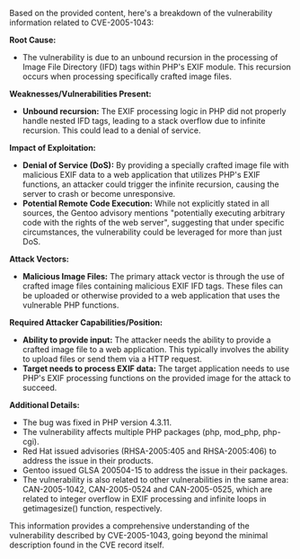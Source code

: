 Based on the provided content, here's a breakdown of the vulnerability information related to CVE-2005-1043:

**Root Cause:**

*   The vulnerability is due to an unbound recursion in the processing of Image File Directory (IFD) tags within PHP's EXIF module. This recursion occurs when processing specifically crafted image files.

**Weaknesses/Vulnerabilities Present:**

*   **Unbound recursion:** The EXIF processing logic in PHP did not properly handle nested IFD tags, leading to a stack overflow due to infinite recursion. This could lead to a denial of service.

**Impact of Exploitation:**

*   **Denial of Service (DoS):** By providing a specially crafted image file with malicious EXIF data to a web application that utilizes PHP's EXIF functions, an attacker could trigger the infinite recursion, causing the server to crash or become unresponsive.
*   **Potential Remote Code Execution:** While not explicitly stated in all sources, the Gentoo advisory mentions "potentially executing arbitrary code with the rights of the web server", suggesting that under specific circumstances, the vulnerability could be leveraged for more than just DoS.

**Attack Vectors:**

*   **Malicious Image Files:** The primary attack vector is through the use of crafted image files containing malicious EXIF IFD tags. These files can be uploaded or otherwise provided to a web application that uses the vulnerable PHP functions.

**Required Attacker Capabilities/Position:**

*   **Ability to provide input:** The attacker needs the ability to provide a crafted image file to a web application. This typically involves the ability to upload files or send them via a HTTP request.
*  **Target needs to process EXIF data:** The target application needs to use PHP's EXIF processing functions on the provided image for the attack to succeed.

**Additional Details:**

*   The bug was fixed in PHP version 4.3.11.
*   The vulnerability affects multiple PHP packages (php, mod_php, php-cgi).
*   Red Hat issued advisories (RHSA-2005:405 and RHSA-2005:406) to address the issue in their products.
*   Gentoo issued GLSA 200504-15 to address the issue in their packages.
*   The vulnerability is also related to other vulnerabilities in the same area: CAN-2005-1042, CAN-2005-0524 and CAN-2005-0525, which are related to integer overflow in EXIF processing and infinite loops in getimagesize() function, respectively.

This information provides a comprehensive understanding of the vulnerability described by CVE-2005-1043, going beyond the minimal description found in the CVE record itself.